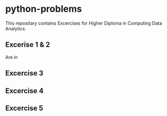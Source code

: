 # python-problems
This repositary contains Excercises for Higher Diploma in Computing Data Analytics.

## Excerise 1 & 2
Are in 

## Excercise 3

## Excercise 4

## Excercise 5
